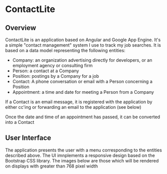 # ContactLite
## Overview
ContactLite is an application based on Angular and Google App Engine. It's a simple "contact management" system I use to track my job searches.
It is based on a data model representing the following entities:
* Company: an organization advertising directly for developers, or an employment agency or consulting firm 
* Person: a contact at a Company
* Position: postings by a Company for a job 
* Contact: A phone conversation or email with a Person concerning a Position
* Appointment: a time and date for meeting a Person from a Company

If a Contact is an email message, it is registered with the application by either cc'ing or forwarding an email to the application (see below)

Once the date and time of an appointment has passed, it can be converted into a Contact
## User Interface
The application presents the user with a menu corresponding to the entities described above. The UI imnplements a responsive design based on the Bootstrap CSS library. The images below are those which will be rendered on displays with greater than 768 pixel width 
